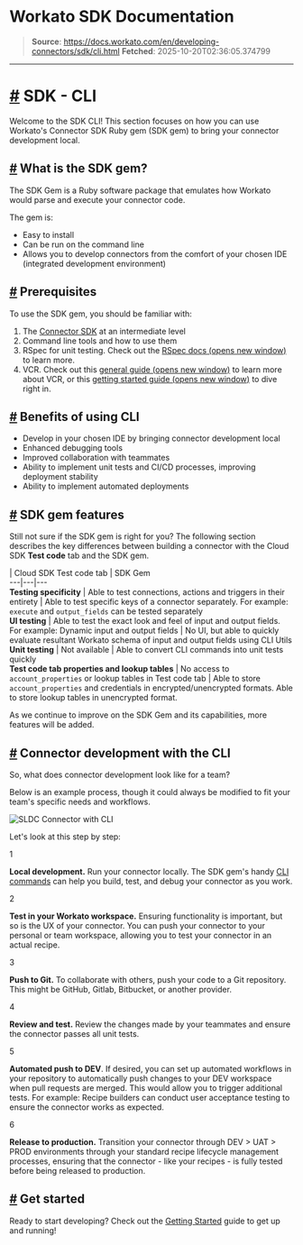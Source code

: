 # Workato SDK Documentation

> **Source**: https://docs.workato.com/en/developing-connectors/sdk/cli.html
> **Fetched**: 2025-10-20T02:36:05.374799

---

# [#](<#sdk-cli>) SDK - CLI

Welcome to the SDK CLI! This section focuses on how you can use Workato's Connector SDK Ruby gem (SDK gem) to bring your connector development local.

## [#](<#what-is-the-sdk-gem>) What is the SDK gem?

The SDK Gem is a Ruby software package that emulates how Workato would parse and execute your connector code.

The gem is:

  * Easy to install
  * Can be run on the command line
  * Allows you to develop connectors from the comfort of your chosen IDE (integrated development environment)

## [#](<#prerequisites>) Prerequisites

To use the SDK gem, you should be familiar with:

  1. The [Connector SDK](</developing-connectors/sdk.html>) at an intermediate level
  2. Command line tools and how to use them
  3. RSpec for unit testing. Check out the [RSpec docs (opens new window)](<https://rspec.info/documentation/>) to learn more.
  4. VCR. Check out this [general guide (opens new window)](<https://dev.to/gathuku/testing-external-apis-with-vcr-in-rails-488m>) to learn more about VCR, or this [getting started guide (opens new window)](<https://relishapp.com/vcr/vcr/v/1-10-3/docs/getting-started>) to dive right in.

## [#](<#benefits-of-using-cli>) Benefits of using CLI

  * Develop in your chosen IDE by bringing connector development local
  * Enhanced debugging tools
  * Improved collaboration with teammates
  * Ability to implement unit tests and CI/CD processes, improving deployment stability
  * Ability to implement automated deployments

## [#](<#sdk-gem-features>) SDK gem features

Still not sure if the SDK gem is right for you? The following section describes the key differences between building a connector with the Cloud SDK **Test code** tab and the SDK gem.

| Cloud SDK Test code tab | SDK Gem  
---|---|---  
**Testing specificity** | Able to test connections, actions and triggers in their entirety | Able to test specific keys of a connector separately. For example: `execute` and `output_fields` can be tested separately   
**UI testing** | Able to test the exact look and feel of input and output fields. For example: Dynamic input and output fields | No UI, but able to quickly evaluate resultant Workato schema of input and output fields using CLI Utils  
**Unit testing** | Not available | Able to convert CLI commands into unit tests quickly  
**Test code tab properties and lookup tables** | No access to `account_properties` or lookup tables in Test code tab  | Able to store `account_properties` and credentials in encrypted/unencrypted formats. Able to store lookup tables in unencrypted format.  

As we continue to improve on the SDK Gem and its capabilities, more features will be added.

## [#](<#connector-development-with-the-cli>) Connector development with the CLI

So, what does connector development look like for a team?

Below is an example process, though it could always be modified to fit your team's specific needs and workflows.

![SLDC Connector with CLI](/assets/img/sldc_connector_cli.49750ce1.png)

Let's look at this step by step:

1

**Local development.** Run your connector locally. The SDK gem's handy [CLI commands](</developing-connectors/sdk/cli/reference/cli-commands.html>) can help you build, test, and debug your connector as you work.

2

**Test in your Workato workspace.** Ensuring functionality is important, but so is the UX of your connector. You can push your connector to your personal or team workspace, allowing you to test your connector in an actual recipe.

3

**Push to Git.** To collaborate with others, push your code to a Git repository. This might be GitHub, Gitlab, Bitbucket, or another provider.

4

**Review and test.** Review the changes made by your teammates and ensure the connector passes all unit tests.

5

**Automated push to DEV**. If desired, you can set up automated workflows in your repository to automatically push changes to your DEV workspace when pull requests are merged. This would allow you to trigger additional tests. For example: Recipe builders can conduct user acceptance testing to ensure the connector works as expected.

6

**Release to production.** Transition your connector through DEV > UAT > PROD environments through your standard recipe lifecycle management processes, ensuring that the connector - like your recipes - is fully tested before being released to production.

## [#](<#get-started>) Get started

Ready to start developing? Check out the [Getting Started](</developing-connectors/sdk/cli/guides/getting-started.html>) guide to get up and running!
